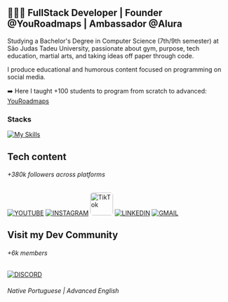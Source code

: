 ## 👨🏻‍💻 **FullStack Developer | Founder @YouRoadmaps | Ambassador @Alura**

Studying a Bachelor's Degree in Computer Science (7th/9th semester) at São Judas Tadeu University, passionate about gym, purpose, tech education, martial arts, and taking ideas off paper through code.

I produce educational and humorous content focused on programming on social media.

➡️ Here I taught +100 students to program from scratch to advanced: [YouRoadmaps](https://youroadmaps.com)

### Stacks

[![My Skills](https://skillicons.dev/icons?i=ts,python,nextjs,react,nodejs,mongodb,postgres,prisma,tailwind,docker,git)](https://skillicons.dev)

## Tech content
###### +380k followers across platforms
[![YOUTUBE](https://go-skill-icons.vercel.app/api/icons?i=youtube)](https://www.youtube.com/@caio_andress)
[![INSTAGRAM](https://skillicons.dev/icons?i=instagram)](https://www.instagram.com/caio_andress)
<a href="https://www.tiktok.com/@caio_andres"><img src="https://uxwing.com/wp-content/themes/uxwing/download/brands-and-social-media/tiktok-square-color-icon.png" alt="TikTok" width="52" height="52" style="border-radius:6px;"/></a>
[![LINKEDIN](https://go-skill-icons.vercel.app/api/icons?i=linkedin)](https://www.linkedin.com/in/caio-andres/)
[![GMAIL](https://skillicons.dev/icons?i=gmail)](mailto:caioandres2112@gmail.com)

## Visit my Dev Community
###### +6k members
[![DISCORD](https://skillicons.dev/icons?i=discord)](https://discord.gg/servidordosprogramadores)

###### Native Portuguese | Advanced English
